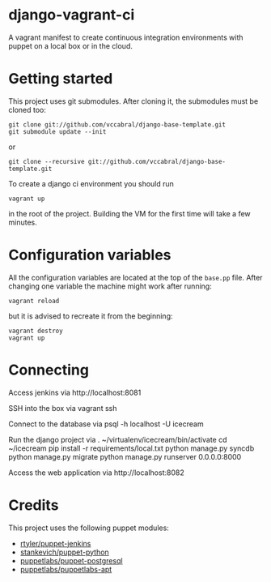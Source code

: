 django-vagrant-ci
=================

A vagrant manifest to create continuous integration environments with puppet on a local box or in the cloud.

Getting started
=====

This project uses git submodules. After cloning it, the submodules must be cloned too:

    git clone git://github.com/vccabral/django-base-template.git
    git submodule update --init

or

    git clone --recursive git://github.com/vccabral/django-base-template.git

To create a django ci environment you should run

    vagrant up

in the root of the project.
Building the VM for the first time will take a few minutes.

Configuration variables
====

All the configuration variables are located at the top of the `base.pp` file.
After changing one variable the machine might work after running:

    vagrant reload
but it is advised to recreate it from the beginning:

    vagrant destroy
    vagrant up

Connecting
====
Access jenkins via
    http://localhost:8081

SSH into the box via
    vagrant ssh

Connect to the database via
    psql -h localhost -U icecream

Run the django project via
    . ~/virtualenv/icecream/bin/activate
    cd ~/icecream
    pip install -r requirements/local.txt
    python manage.py syncdb
    python manage.py migrate
    python manage.py runserver 0.0.0.0:8000

Access the web application via
    http://localhost:8082

Credits
===
This project uses the following puppet modules:

- [rtyler/puppet-jenkins](https://github.com/rtyler/puppet-jenkins)
- [stankevich/puppet-python](https://github.com/stankevich/puppet-python)
- [puppetlabs/puppet-postgresql](https://github.com/puppetlabs/puppet-postgresql)
- [puppetlabs/puppetlabs-apt](https://github.com/puppetlabs/puppetlabs-apt)

